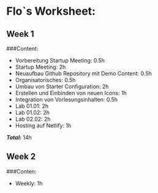 # Flo`s Worksheet: 

## Week 1

###Content:
- Vorbereitung Startup Meeting: 0.5h
- Startup Meeting: 2h
- Neuaufbau Github Repository mit Demo Content: 0.5h
- Organisatorisches: 0.5h
- Umbau von Starter Configuration: 2h
- Erstellen und Einbinden von neuen Icons: 1h
- Integration von Vorlesungsinhalten: 0.5h
- Lab 01.01: 2h
- Lab 01.02: 2h
- Lab 02.02: 2h
- Hosting auf Netlify: 1h

***Total:*** 14h

## Week 2

###Conten:
- Weekly: 1h
